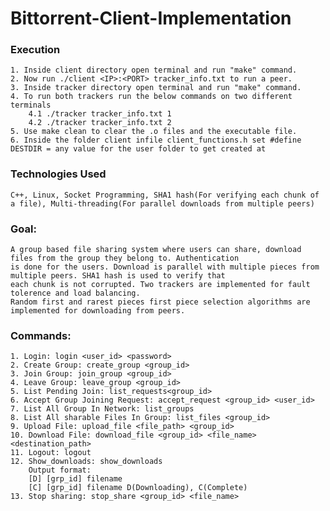 # Bittorrent-Client-Implementation

### Execution
    1. Inside client directory open terminal and run "make" command.
    2. Now run ./client <IP>:<PORT> tracker_info.txt to run a peer.
    3. Inside tracker directory open terminal and run "make" command.
    4. To run both trackers run the below commands on two different terminals
        4.1 ./tracker tracker_info.txt 1
        4.2 ./tracker tracker_info.txt 2
    5. Use make clean to clear the .o files and the executable file.
    6. Inside the folder client infile client_functions.h set #define DESTDIR = any value for the user folder to get created at
    
### Technologies Used
    C++, Linux, Socket Programming, SHA1 hash(For verifying each chunk of a file), Multi-threading(For parallel downloads from multiple peers)

### Goal:
	A group based file sharing system where users can share, download files from the group they belong to. Authentication
	is done for the users. Download is parallel with multiple pieces from multiple peers. SHA1 hash is used to verify that 
	each chunk is not corrupted. Two trackers are implemented for fault tolerence and load balancing.
	Random first and rarest pieces first piece selection algorithms are implemented for downloading from peers.
	
### Commands:
	1. Login: login <user_id> <password>
	2. Create Group: create_group <group_id>
	3. Join Group: join_group <group_id>
	4. Leave Group: leave_group <group_id>
	5. List Pending Join: list_requests<group_id>
	6. Accept Group Joining Request: accept_request <group_id> <user_id>
	7. List All Group In Network: list_groups
	8. List All sharable Files In Group: list_files <group_id>
	9. Upload File: upload_file <file_path> <group_id>
	10. Download File: download_file <group_id> <file_name> <destination_path>
	11. Logout: logout
	12. Show_downloads: show_downloads
		Output format:
		[D] [grp_id] filename
		[C] [grp_id] filename D(Downloading), C(Complete)
	13. Stop sharing: stop_share <group_id> <file_name>
		
